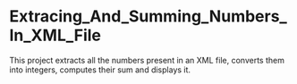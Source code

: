 # Extracing_And_Summing_Numbers_In_XML_File
This project extracts all the numbers present in an XML file, converts them into integers, computes their sum and displays it.
